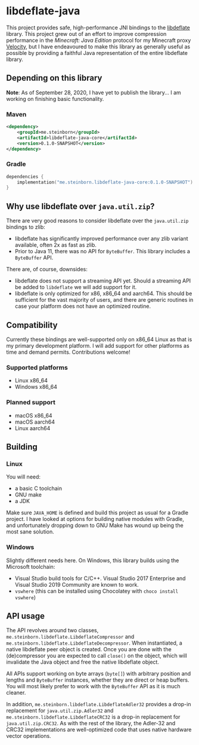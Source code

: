 # libdeflate-java

This project provides safe, high-performance JNI bindings to the [libdeflate](https://github.com/ebiggers/libdeflate)
library. This project grew out of an effort to improve compression performance in the _Minecraft: Java Edition_
protocol for my Minecraft proxy [Velocity](https://github.com/VelocityPowered/Velocity), but I have endeavoured to
make this library as generally useful as possible by providing a faithful Java representation of the entire
libdeflate library.

## Depending on this library

**Note**: As of September 28, 2020, I have yet to publish the library... I am working on finishing basic functionality.

### Maven

```xml
<dependency>
    <groupId>me.steinborn</groupId>
    <artifactId>libdeflate-java-core</artifactId>
    <version>0.1.0-SNAPSHOT</version>
</dependency>
```

### Gradle

```kotlin
dependencies {
    implementation("me.steinborn.libdeflate-java-core:0.1.0-SNAPSHOT")
}
```

## Why use libdeflate over `java.util.zip`?

There are very good reasons to consider libdeflate over the `java.util.zip` bindings to zlib:

* libdeflate has significantly improved performance over any zlib variant available, often 2x as
  fast as zlib.
* Prior to Java 11, there was no API for `ByteBuffer`. This library includes a `ByteBuffer` API.

There are, of course, downsides:

* libdeflate does not support a streaming API yet. Should a streaming API be added to `libdeflate` we will add support for it.
* libdeflate is only optimized for x86, x86_64 and aarch64. This should be sufficient for the vast majority of users, and there
  are generic routines in case your platform does not have an optimized routine.

## Compatibility

Currently these bindings are well-supported only on x86_64 Linux as that is my primary development platform.
I will add support for other platforms as time and demand permits. Contributions welcome!

### Supported platforms

* Linux x86_64
* Windows x86_64

### Planned support

* macOS x86_64
* macOS aarch64
* Linux aarch64

## Building

### Linux

You will need:

* a basic C toolchain
* GNU make
* a JDK

Make sure `JAVA_HOME` is defined and build this project as usual for a Gradle project. I have looked at options
for building native modules with Gradle, and unfortunately dropping down to GNU Make has wound up being the most sane
solution.

### Windows

Slightly different needs here. On Windows, this library builds using the Microsoft toolchain:

* Visual Studio build tools for C/C++. Visual Studio 2017 Enterprise and Visual Studio 2019 Community are known to
  work.
* `vswhere` (this can be installed using Chocolatey with `choco install vswhere`)



## API usage

The API revolves around two classes, `me.steinborn.libdeflate.LibdeflateCompressor` and `me.steinborn.libdeflate.LibdeflateDecompressor`.
When instantiated, a native libdeflate peer object is created. Once you are done with the (de)compressor you are expected
to call `close()` on the object, which will invalidate the Java object and free the native libdeflate object.

All APIs support working on byte arrays (`byte[]`) with arbitrary position and lengths and `ByteBuffer` instances,
whether they are direct or heap buffers. You will most likely prefer to work with the `ByteBuffer` API as it is much
cleaner.

In addition, `me.steinborn.libdeflate.LibdeflateAdler32` provides a drop-in replacement for `java.util.zip.Adler32`
and `me.steinborn.libdeflate.LibdeflateCRC32` is a drop-in replacement for `java.util.zip.CRC32`. As with the
rest of the library, the Adler-32 and CRC32 implementations are well-optimized code that uses native hardware vector operations.